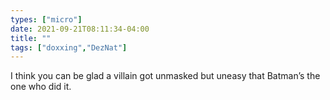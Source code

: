```yaml
---
types: ["micro"]
date: 2021-09-21T08:11:34-04:00
title: ""
tags: ["doxxing","DezNat"]
---
```

I think you can be glad a villain got unmasked but uneasy that Batman’s the one who did it. 
